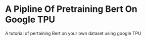 # A Pipline Of Pretraining Bert On Google TPU
A tutorial of pertaining Bert on your own dataset using google TPU
